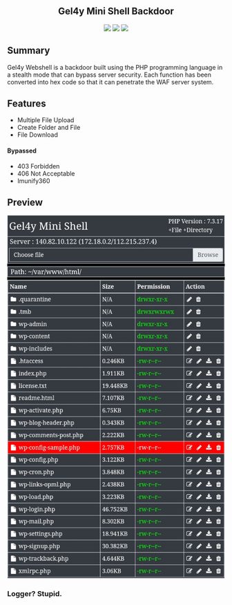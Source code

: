 <h2 align="center">Gel4y Mini Shell Backdoor</h2>

<p align="center">
	<img src="https://img.shields.io/badge/PHP-7.4.3-yellowgreen">
	<img src="https://img.shields.io/badge/LICENSE-MIT-orange">
	<img src="https://img.shields.io/badge/Version-1.1-red">
</p>

Summary
----------

Gel4y Webshell is a backdoor built using the PHP programming language in a stealth mode that can bypass server security. Each function has been converted into hex code so that it can penetrate the WAF server system.

Features
--------

* Multiple File Upload
* Create Folder and File
* File Download
#### Bypassed
* 403 Forbidden
* 406 Not Acceptable
* Imunify360

Preview
-------

![SCREENSHOT](https://raw.githubusercontent.com/22XploiterCrew-Team/Gel4y-Mini-Shell-Backdoor/main/preview.png)

### Logger? Stupid.
